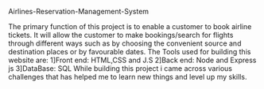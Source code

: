 Airlines-Reservation-Management-System

The primary function of this project is to enable a customer to book airline tickets. It will allow the customer to make bookings/search for flights 
through different ways such as by choosing the convenient source and destination places or by favourable dates. The Tools used for building this website
are: 1]Front end: HTML,CSS and J.S
     2]Back end: Node and Express js
     3]DataBase: SQL
While building this project i came across various challenges that has helped me to learn new things and level up my skills.
